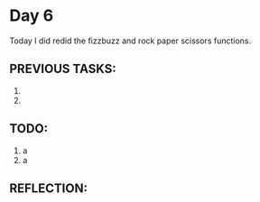 # Day 6
Today I did redid the fizzbuzz and rock paper scissors functions.
## PREVIOUS TASKS:
1. 
2. 
## TODO:
1. a
2. a
## REFLECTION:
